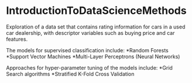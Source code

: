 # IntroductionToDataScienceMethods

Exploration of a data set that contains rating information for cars in a used car dealership, with descriptor variables such as buying price and car features.

The models for supervised classification include:
*Random Forests
*Support Vector Machines
*Multi-Layer Perceptrons (Neural Networks)

Approaches for hyper-parameter tuning of the models include:
*Grid Search algorithms
*Stratified K-Fold Cross Validation
